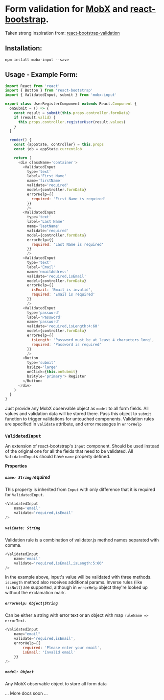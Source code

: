 # Form validation for [MobX](https://github.com/mobxjs/mobx) and [react-bootstrap](http://react-bootstrap.github.io/).

Taken strong inspiration from: [react-bootstrap-validation](https://github.com/heilhead/react-bootstrap-validation)

## Installation:

`npm install mobx-input --save`

## Usage - Example Form:

```js
import React from 'react'
import { Button } from 'react-bootstrap'
import { ValidatedInput, submit } from 'mobx-input'

export class UserRegisterComponent extends React.Component {
  onSubmit = () => {
    const result = submit(this.props.controller.formData)
    if (result.valid) {
      this.props.controller.registerUser(result.values)
    }
  }

  render() {
    const {appState, controller} = this.props
    const job = appState.currentJob

    return (
      <div className='container'>
        <ValidatedInput
          type='text'
          label='First Name'
          name='firstName'
          validate='required'
          model={controller.formData}
          errorHelp={{
            required: 'First Name is required'
          }}
          />
        <ValidatedInput
          type='text'
          label='Last Name'
          name='lastName'
          validate='required'
          model={controller.formData}
          errorHelp={{
            required: 'Last Name is required'
          }}
          />
        <ValidatedInput
          type='text'
          label='Email'
          name='emailAddress'
          validate='required,isEmail'
          model={controller.formData}
          errorHelp={{
            isEmail: 'Email is invalid',
            required: 'Email is required'
          }}
          />
        <ValidatedInput
          type='password'
          label='Password'
          name='password'
          validate='required,isLength:4:60'
          model={controller.formData}
          errorHelp={{
            isLength: 'Password must be at least 4 characters long',
            required: 'Password is required'
          }}
          />
        <Button
          type='submit'
          bsSize='large'
          onClick={this.onSubmit}
          bsStyle='primary'> Register
        </Button>
      </div>
    )
  }
}
```

Just provide any MobX observable object as `model` to all form fields. All values and validation data will be stored there. Pass this object to `submit` function to trigger validations for untouched components. Validation rules are specified in `validate` attribute, and error messages in `errorHelp`

### `ValidatedInput`

An extension of react-bootstrap's `Input` component. Should be used instead of the original one for all the fields that need to be validated. All `ValidatedInput`s should have `name` property defined.

**Properties**

##### `name: String` **required**
This property is inherited from `Input` with only difference that it is required for `ValidatedInput`.

```js
<ValidatedInput
    name='email'
    validate='required,isEmail'
/>
```

##### `validate: String`

Validation rule is a combination of validator.js method names separated with comma.
```js
<ValidatedInput
    name='email'
    validate='required,isEmail,isLength:5:60'
/>
```
In the example above, input's value will be validated with three methods. `isLength` method also receives additional params. Inverse rules (like `!isNull`) are supported, although in `errorHelp` object they're looked up without the exclamation mark.

##### `errorHelp: Object|String`
Can be either a string with error text or an object with map `ruleName => errorText`.
```js
<ValidatedInput
    name="email"
    validate='required,isEmail',
    errorHelp={{
        required: 'Please enter your email',
        isEmail: 'Invalid email'
    }}
/>
```

##### `model: Object`
Any MobX observable object to store all form data


... More docs soon ...